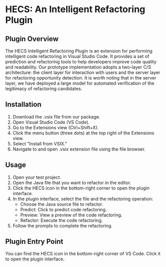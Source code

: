 # HECS: An Intelligent Refactoring Plugin

## Plugin Overview

The HECS Intelligent Refactoring Plugin is an extension for performing intelligent code refactoring in Visual Studio Code. It provides a set of prediction and refactoring tools to help developers improve code quality and readability. Our prototype implementation adopts a two-layer C/S architecture: the client layer for interaction with users and the server layer for refactoring opportunity detection. It is worth noting that in the server layer, we have deployed a large model for automated verification of the legitimacy of refactoring candidates.

## Installation

1. Download the .vsix file from our package.
2. Open Visual Studio Code (VS Code).
3. Go to the Extensions view (Ctrl+Shift+X).
4. Click the menu button (three dots) at the top right of the Extensions view.
5. Select "Install from VSIX."
6. Navigate to and open .vsix extension file using the file browser.

## Usage

1. Open your test project.
2. Open the Java file that you want to refactor in the editor.
3. Click the HECS icon in the bottom-right corner to open the plugin interface.
4. In the plugin interface, select the file and the refactoring operation:
   - Choose the Java source file to refactor.
   - Predict: Click to predict code refactoring.
   - Preview: View a preview of the code refactoring.
   - Refactor: Execute the code refactoring.
5. Follow the prompts to complete the refactoring.

## Plugin Entry Point

You can find the HECS icon in the bottom-right corner of VS Code. Click it to open the plugin interface.